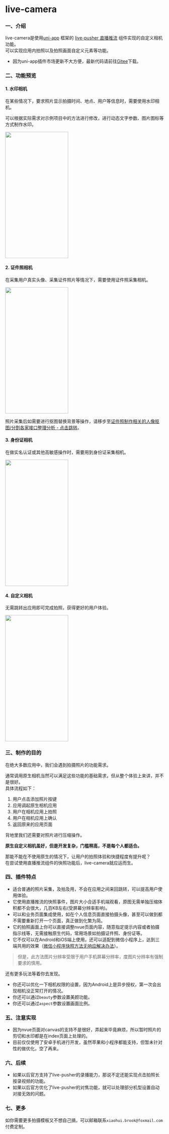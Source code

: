 # live-camera

### 一、介绍
live-camera是使用[uni-app](https://uniapp.dcloud.io/) 框架的 [live-pusher 直播推流](https://uniapp.dcloud.io/component/live-pusher) 组件实现的自定义相机功能。  
可以实现应用内拍照以及拍照画面自定义元素等功能。

* 因为uni-app插件市场更新不大方便，最新代码请前往[Gitee](https://gitee.com/Yxiaohui/live-camera.git)下载。


### 二、功能预览

#### 1. 水印相机
在某些情况下，要求照片显示拍摄时间、地点、用户等信息时，需要使用水印相机。

可以根据实际需求对示例项目中的方法进行修改，进行动态文字参数、图片图标等方式制作水印。  

<img src="https://vkceyugu.cdn.bspapp.com/VKCEYUGU-bf9bb89c-ff03-443b-804b-95facd220213/6249ccae-6290-4c0b-9537-c7b6c9dbb29d.jpg" width = "200" height = "400"  />

#### 2. 证件照相机  
在采集用户真实头像、采集证件照片等情况下，需要使用证件照采集相机。  

<img src="https://vkceyugu.cdn.bspapp.com/VKCEYUGU-bf9bb89c-ff03-443b-804b-95facd220213/7a13c807-bc36-4487-b9a7-a162b8c8a0f8.jpg" width = "200" height = "400"  />

照片采集后如需要进行抠图替换背景等操作，请移步至[证件照制作相关的人像抠图/分割各家接口整理分析 - 点击跳转](https://blog.csdn.net/xiaohui_brook/article/details/116192669)。


#### 3. 身份证相机
在做实名认证或其他高敏感操作时，需要用到身份证采集相机。  

<img src="https://vkceyugu.cdn.bspapp.com/VKCEYUGU-bf9bb89c-ff03-443b-804b-95facd220213/861ad0ee-a377-4c96-a8b9-01dcedd2e382.jpg" width = "200" height = "400"  />


#### 4. 自定义相机
无需跳转出应用即可完成拍照，获得更好的用户体验。  

<img src="https://vkceyugu.cdn.bspapp.com/VKCEYUGU-bf9bb89c-ff03-443b-804b-95facd220213/ec532c75-ce90-4ece-9e58-74fb78150e40.jpg" width = "200" height = "400"  />


### 三、制作的目的
在绝大多数应用中，我们会遇到拍摄照片的功能需求。

通常调用原生相机当然可以满足这些功能的基础需求，但从整个体验上来讲，并不是很好。  
具体流程如下：
1. 用户点击添加照片按键
2. 应用调起原生相机应用
3. 用户在相机应用上拍照
4. 用户在相机应用上确认
5. 返回原来的应用页面

背地里我们还需要对照片进行压缩操作。

**原生自定义相机虽好，但是开发复杂，门槛稍高，不是每个人都适合。**

那能不能在不使用原生的情况下，让用户的拍照体验和快捷程度有提升呢？   
在尝试使用直播推流组件的快照功能后，live-camera就应运而生。

### 四、插件特点
* 适合普通的照片采集，及拍及用，不会在应用之间来回跳转，可以提高用户使用体验。
* 它使用直播推流的快照事件，图片大小合适手机端观看，原图无需单独压缩体积都不会很大，几百KB左右(受屏幕分辨率影响)。
* 可以和业务页面集成使用，如在个人信息页面直接拍摄头像，甚至可以做到都不需要重新打开一个页面，真正做到化繁为简。
* 它的拍照画面上你可以直接调整nvue页面内容，随意指定提示内容或者拍摄指示线等，无需接触原生代码，常用场景如拍摄证件照、身份证等。
* 它不仅可以在Android和iOS端上使用，还可以适配到微信小程序上，达到三端共用的效果（[微信小程序快照方法无响应解决办法](https://blog.csdn.net/xiaohui_brook/article/details/106712069)）。

> 但是，此方法图片分辨率受限于用户手机屏幕分辨率，度图片分辨率有强制要求的慎用。

还有更多玩法等着你去发现。
* 你还可以优化一下相机权限的设置，因为Android上是异步授权，第一次会出现相机没正常打开的情况。
* 你还可以通过`beauty`参数设置美颜功能。
* 你还可以通过`aspect`参数设置画面比例。


### 五、注意实现
* 因为nvue页面对canvas的支持不是很好，弄起来毕竟麻烦，所以暂时照片的剪切和水印都是在index页面上处理的。
* 目前仅仅使用了安卓手机进行开发，虽然苹果和小程序都能支持，但暂未针对性的做优化，空了再来。

### 六、后续
* 如果以后官方支持了live-pusher的录播能力，那说不定还能实现点击拍照长按录视频的功能。
* 如果以后官方优化了live-pusher的对焦功能，就可以处理部分机型设置自动对接无效的问题。

### 七、更多
如你需要更多拍摄模板又不想自己搞，可以邮箱联系`xiaohui.brook@foxmail.com`付费定制。  